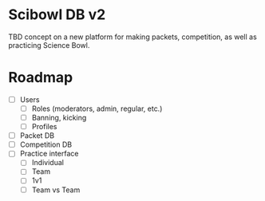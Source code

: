 # Scibowl DB v2
TBD concept on a new platform for making packets, competition, as well as practicing Science Bowl.

# Roadmap
- [ ] Users
  - [ ] Roles (moderators, admin, regular, etc.)
  - [ ] Banning, kicking
  - [ ] Profiles
- [ ] Packet DB
- [ ] Competition DB
- [ ] Practice interface
  - [ ] Individual
  - [ ] Team
  - [ ] 1v1
  - [ ] Team vs Team
